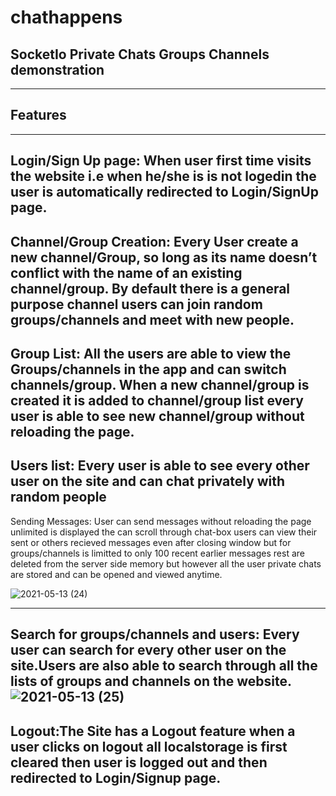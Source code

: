 # chathappens

SocketIo Private Chats Groups Channels demonstration
---

---
## Features
---
Login/Sign Up page: When user first time visits the website i.e when he/she is is not logedin the user is automatically redirected to Login/SignUp page.
---
Channel/Group Creation: Every User create a new channel/Group, so long as its name doesn’t conflict with the name of an existing channel/group. By default there is a general purpose channel users can join random groups/channels and meet with new people.
---
Group List: All the users are able to view the Groups/channels in the app and can switch channels/group. When a new channel/group is created it is added to channel/group list every user is able to see new channel/group without reloading the page.
---
Users list: Every user is able to see every other user on the site and can chat privately with random people
---
Sending Messages: User can send messages without reloading the page unlimited is displayed the can scroll through chat-box users can view their sent or others recieved messages even after closing window but for groups/channels is limitted to only 100 recent earlier messages rest are deleted from the server side memory but however all the user private chats are stored and can be opened and viewed anytime.

![2021-05-13 (24)](https://user-images.githubusercontent.com/61535855/118038058-41765700-b38c-11eb-8d6b-2d8a1e5af60a.png)

---
Search for groups/channels and users: Every user can search for every other user on the site.Users are also able to search through all the lists of groups and channels on the website.
![2021-05-13 (25)](https://user-images.githubusercontent.com/61535855/118038357-a336c100-b38c-11eb-9663-65ce4d4862e8.png)
---
Logout:The Site has a Logout feature when a  user clicks on logout all localstorage is first cleared then user is logged out and then redirected to Login/Signup page.
---

